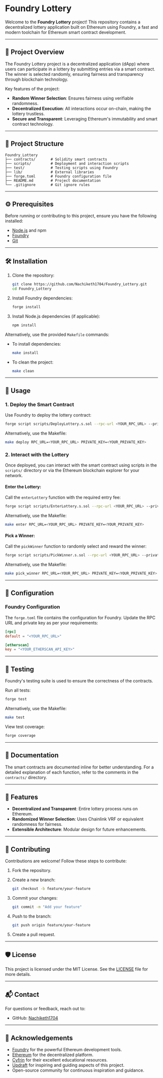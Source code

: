 # Foundry Lottery

Welcome to the **Foundry Lottery** project! This repository contains a decentralized lottery application built on Ethereum using Foundry, a fast and modern toolchain for Ethereum smart contract development.

---

## 🚀 Project Overview

The Foundry Lottery project is a decentralized application (dApp) where users can participate in a lottery by submitting entries via a smart contract. The winner is selected randomly, ensuring fairness and transparency through blockchain technology.

Key features of the project:

- **Random Winner Selection**: Ensures fairness using verifiable randomness.
- **Decentralized Execution**: All interactions occur on-chain, making the lottery trustless.
- **Secure and Transparent**: Leveraging Ethereum's immutability and smart contract technology.

---

## 📂 Project Structure

```
Foundry_Lottery
├── contracts/       # Solidity smart contracts
├── scripts/         # Deployment and interaction scripts
├── test/            # Testing scripts using Foundry
├── lib/             # External libraries
├── forge.toml       # Foundry configuration file
├── README.md        # Project documentation
└── .gitignore       # Git ignore rules
```

---

## ⚙️ Prerequisites

Before running or contributing to this project, ensure you have the following installed:

- [Node.js](https://nodejs.org/) and npm
- [Foundry](https://book.getfoundry.sh/)
- [Git](https://git-scm.com/)

---

## 🛠️ Installation

1. Clone the repository:

   ```bash
   git clone https://github.com/Nachiketh1704/Foundry_Lottery.git
   cd Foundry_Lottery
   ```

2. Install Foundry dependencies:

   ```bash
   forge install
   ```

3. Install Node.js dependencies (if applicable):

   ```bash
   npm install
   ```

Alternatively, use the provided `Makefile` commands:

- To install dependencies:

   ```bash
   make install
   ```

- To clean the project:

   ```bash
   make clean
   ```

---

## 🚀 Usage

### 1. Deploy the Smart Contract

Use Foundry to deploy the lottery contract:

```bash
forge script scripts/DeployLottery.s.sol --rpc-url <YOUR_RPC_URL> --private-key <YOUR_PRIVATE_KEY> --broadcast
```

Alternatively, use the Makefile:

```bash
make deploy RPC_URL=<YOUR_RPC_URL> PRIVATE_KEY=<YOUR_PRIVATE_KEY>
```

### 2. Interact with the Lottery

Once deployed, you can interact with the smart contract using scripts in the `scripts/` directory or via the Ethereum blockchain explorer for your network.

#### Enter the Lottery:

Call the `enterLottery` function with the required entry fee:

```bash
forge script scripts/EnterLottery.s.sol --rpc-url <YOUR_RPC_URL> --private-key <YOUR_PRIVATE_KEY> --broadcast
```

Alternatively, use the Makefile:

```bash
make enter RPC_URL=<YOUR_RPC_URL> PRIVATE_KEY=<YOUR_PRIVATE_KEY>
```

#### Pick a Winner:

Call the `pickWinner` function to randomly select and reward the winner:

```bash
forge script scripts/PickWinner.s.sol --rpc-url <YOUR_RPC_URL> --private-key <YOUR_PRIVATE_KEY> --broadcast
```

Alternatively, use the Makefile:

```bash
make pick_winner RPC_URL=<YOUR_RPC_URL> PRIVATE_KEY=<YOUR_PRIVATE_KEY>
```

---

## 🔧 Configuration

### Foundry Configuration

The `forge.toml` file contains the configuration for Foundry. Update the RPC URL and private key as per your requirements:

```toml
[rpc]
default = "<YOUR_RPC_URL>"

[etherscan]
key = "<YOUR_ETHERSCAN_API_KEY>"
```

---

## 🧪 Testing

Foundry's testing suite is used to ensure the correctness of the contracts.

Run all tests:

```bash
forge test
```

Alternatively, use the Makefile:

```bash
make test
```

View test coverage:

```bash
forge coverage
```

---

## 📖 Documentation

The smart contracts are documented inline for better understanding. For a detailed explanation of each function, refer to the comments in the `contracts/` directory.

---

## 🌟 Features

- **Decentralized and Transparent**: Entire lottery process runs on Ethereum.
- **Randomized Winner Selection**: Uses Chainlink VRF or equivalent randomness for fairness.
- **Extensible Architecture**: Modular design for future enhancements.

---

## 🤝 Contributing

Contributions are welcome! Follow these steps to contribute:

1. Fork the repository.
2. Create a new branch:

   ```bash
   git checkout -b feature/your-feature
   ```

3. Commit your changes:

   ```bash
   git commit -m "Add your feature"
   ```

4. Push to the branch:

   ```bash
   git push origin feature/your-feature
   ```

5. Create a pull request.

---

## 🛡️ License

This project is licensed under the MIT License. See the [LICENSE](LICENSE) file for more details.

---

## 📬 Contact

For questions or feedback, reach out to:

- GitHub: [Nachiketh1704](https://github.com/Nachiketh1704)

---

## 🙌 Acknowledgements

- [Foundry](https://book.getfoundry.sh/) for the powerful Ethereum development tools.
- [Ethereum](https://ethereum.org/) for the decentralized platform.
- [Cyfrin](https://cyfrin.io/) for their excellent educational resources.
- [Updraft](https://github.com/PatrickAlphaC/updraft) for inspiring and guiding aspects of this project.
- Open-source community for continuous inspiration and guidance.